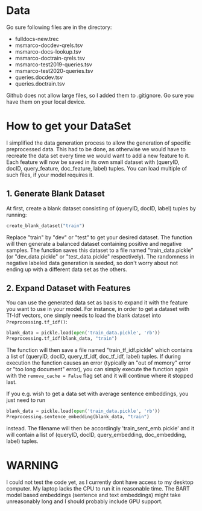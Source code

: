 # Data
Go sure following files are in the directory:    
- fulldocs-new.trec    
- msmarco-docdev-qrels.tsv
- msmarco-docs-lookup.tsv
- msmarco-doctrain-qrels.tsv
- msmarco-test2019-queries.tsv
- msmarco-test2020-queries.tsv
- queries.docdev.tsv
- queries.doctrain.tsv

Github does not allow large files, so I added them to .gitignore. Go sure you have them on your local device.

# How to get your DataSet
I simplified the data generation process to allow the generation of specific preprocessed data. This had to be done, as otherwise we would have to recreate the data set every time we would want to add a new feature to it. Each feature will now be saved in its own small dataset with (queryID, docID, query_feature, doc_feature, label) tuples. You can load multiple of such files, if your model requires it.

## 1. Generate Blank Dataset
At first, create a blank dataset consisting of (queryID, docID, label) tuples by running:
```python
create_blank_dataset("train")
```
Replace "train" by "dev" or "test" to get your desired dataset. The function will then generate a balanced dataset containing positive and negative samples. The function saves this dataset to a file named "train_data.pickle" (or "dev_data.pickle" or "test_data.pickle" respectively). The randomness in negative labeled data generation is seeded, so don't worry about not ending up with a different data set as the others.

## 2. Expand Dataset with Features
You can use the generated data set as basis to expand it with the feature you want to use in your model. For instance, in order to get a dataset with Tf-Idf vectors, one simply needs to load the blank dataset into ``` Preprocessing.tf_idf()```:
```python
blank_data = pickle.load(open('train_data.pickle', 'rb'))
Preprocessing.tf_idf(blank_data, "train")
```
The function will then save a file named "train_tf_idf.pickle" which contains a list of (queryID, docID, query_tf_idf, doc_tf_idf, label) tuples.
If during execution the function causes an error (typically an "out of memory" error or "too long document" error), you can simply execute the function again with the ``` remove_cache = False ``` flag set and it will continue where it stopped last.

If you e.g. wish to get a data set with average sentence embeddings, you just need to run
```python
blank_data = pickle.load(open('train_data.pickle', 'rb'))
Preprocessing.sentence_embedding(blank_data, "train")
```
instead. The filename will then be accordingly 'train_sent_emb.pickle' and it will contain a list of (queryID, docID, query_embedding, doc_embedding, label) tuples.

# WARNING
I could not test the code yet, as I currently dont have access to my desktop computer. My laptop lacks the CPU to run it in reasonable time. The BART model based embeddings (sentence and text embeddings) might take unreasonably long and I should probably include GPU support.
